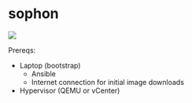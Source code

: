 # sophon

<img src="./sophon.drawio.svg">

Prereqs:
- Laptop (bootstrap)
  - Ansible
  - Internet connection for initial image downloads
- Hypervisor (QEMU or vCenter)
